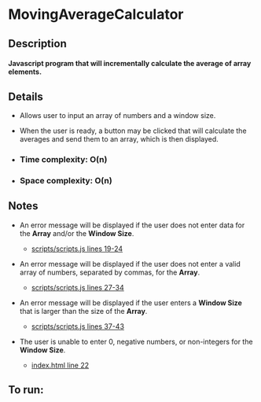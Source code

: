 # MovingAverageCalculator
## Description
#### Javascript program that will incrementally calculate the average of array elements.

## Details
* Allows user to input an array of numbers and a window size.<br>
* When the user is ready, a button may be clicked that will calculate the averages and send them to an array, which is then displayed.<br>

* ### Time complexity: O(n)<br>
* ### Space complexity: O(n)

## Notes
* An error message will be displayed if the user does not enter data for the **Array** and/or the **Window Size**.
  * [scripts/scripts.js lines 19-24](/scripts/scripts.js)

* An error message will be displayed if the user does not enter a valid array of numbers, separated by commas, for the **Array**.
  * [scripts/scripts.js lines 27-34](/scripts/scripts.js)

* An error message will be displayed if the user enters a **Window Size** that is larger than the size of the **Array**.
  * [scripts/scripts.js lines 37-43](/scripts/scripts.js)

* The user is unable to enter 0, negative numbers, or non-integers for the **Window Size**.
  * [index.html line 22](/index.html)

## To run:
